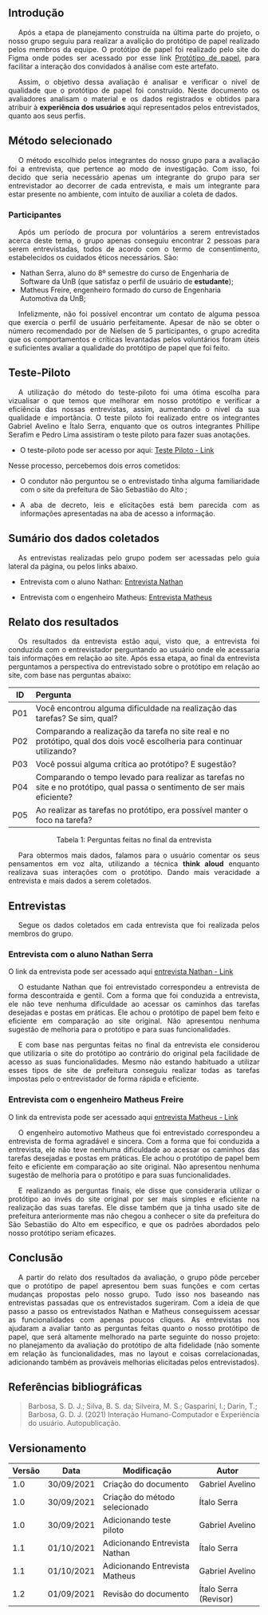 ## Introdução

<p style="text-indent: 20px; text-align: justify"> 
Após a etapa de planejamento construída na última parte do projeto, o nosso grupo seguiu para realizar a avalição do protótipo de papel realizado pelos membros da equipe. O protótipo de papel foi realizado pelo site do <a>Figma</a> onde podes ser acessado por esse link <a href='https://www.figma.com/embed?embed_host=share&url=https%3A%2F%2Fwww.figma.com%2Fproto%2Fri5UXhUfjGzJDhO1XbRclC%2FIHC%3Fpage-id%3D7%253A54%26node-id%3D36%253A5%26viewport%3D241%252C48%252C0.31%26scaling%3Dmin-zoom%26starting-point-node-id%3D36%253A5'>Protótipo de papel</a>, para facilitar a interação dos convidados à análise com este artefato.
</p>
<p style="text-indent: 20px; text-align: justify"> 
Assim, o objetivo dessa avaliação é analisar e verificar o nível de qualidade que o protótipo de papel foi construído. Neste documento os avaliadores analisam o material e os dados registrados e obtidos para atribuir à <b>experiência dos usuários</b> aqui representados pelos entrevistados, quanto aos seus perfis.
</p>

## Método selecionado

<p style="text-indent: 20px; text-align: justify"> 
O método escolhido pelos integrantes do nosso grupo para a avaliação foi a entrevista, que pertence ao modo de investigação. Com isso, foi decido que seria necessário apenas um integrante do grupo para ser entrevistador ao decorrer de cada entrevista, e mais um integrante para estar presente no ambiente, com intuito de auxiliar a coleta de dados.
</p>

### Participantes

<p style="text-indent: 20px; text-align: justify"> 
Após um período de procura por voluntários a serem entrevistados acerca deste tema, o grupo apenas conseguiu encontrar 2 pessoas para serem entrevistadas, todos de acordo com o termo de consentimento, estabelecidos os cuidados éticos necessários. São:
</p>

- Nathan Serra, aluno do 8º semestre do curso de Engenharia de Software da UnB (que satisfaz o perfil de usuário de <b>estudante</b>);
- Matheus Freire, engenheiro formado do curso de Engenharia Automotiva da UnB;

<p style="text-indent: 20px; text-align: justify"> 
Infelizmente, não foi possível encontrar um contato de alguma pessoa que exercia o perfil de usuário perfeitamente. Apesar de não se obter o número recomendado por de Nielsen de 5 participantes, o grupo acredita que os comportamentos e críticas levantadas pelos voluntários foram úteis e suficientes avaliar a qualidade do protótipo de papel que foi feito.
</p>

## Teste-Piloto

<p style="text-indent: 20px; text-align: justify"> 
A utilização do método do teste-piloto foi uma ótima escolha para vizualisar o que temos que melhorar em nosso protótipo e verificar a eficiência das nossas entrevistas, assim, aumentando o nível da sua qualidade e importância.
O teste piloto foi realizado entre os integrantes Gabriel Avelino e Ítalo Serra, enquanto que os outros integrantes Phillipe Serafim e Pedro Lima assistiram o teste piloto para fazer suas anotações.
</p>

- O teste-piloto pode ser acesso por aqui: [Teste Piloto - Link](docs/proj/testePilotoBaixa.md)

Nesse processo, percebemos dois erros cometidos:

- <p style="text-align: justify"> O condutor não perguntou se o entrevistado tinha alguma familiaridade com o site da prefeitura de São Sebastião do Alto ;</p>
- <p style="text-align: justify"> A aba de decreto, leis e elicitações está bem parecida com as informações apresentadas na aba de acesso a informação.</p>

## Sumário dos dados coletados

<p style="text-indent: 20px; text-align: justify"> 
As entrevistas realizadas pelo grupo podem ser acessadas pelo guia lateral da página, ou pelos links abaixo.
</p>

- Entrevista com o aluno Nathan: [Entrevista Nathan](docs/proj/entrevistaNathan.md)

- Entrevista com o engenheiro Matheus: [Entrevista Matheus](docs/proj/entrevistaMatheus.md)

## Relato dos resultados

<p style="text-indent: 20px; text-align: justify"> 
Os resultados da entrevista estão aqui, visto que, a entrevista foi conduzida com o entrevistador perguntando ao usuário onde ele acessaria tais informações em relação ao site. Após essa etapa, ao final da entrevista perguntamos a perspectiva do entrevistado sobre o protótipo em relação ao site, com base nas perguntas abaixo:
</p>

| ID  | Pergunta                                                                                                                  |
| :-: | :------------------------------------------------------------------------------------------------------------------------ |
| P01 | Você encontrou alguma dificuldade na realização das tarefas? Se sim, qual?                                                |
| P02 | Comparando a realização da tarefa no site real e no protótipo, qual dos dois você escolheria para continuar utilizando?   |
| P03 | Você possui alguma crítica ao protótipo? E sugestão?                                                                      |
| P04 | Comparando o tempo levado para realizar as tarefas no site e no protótipo, qual passa o sentimento de ser mais eficiente? |
| P05 | Ao realizar as tarefas no protótipo, era possível manter o foco na tarefa?                                                |

<center>
<figcaption>Tabela 1: Perguntas feitas no final da entrevista</figcaption>
</center>

<p style="text-indent: 20px; text-align: justify">
Para obtermos mais dados, falamos para o usuário comentar os seus pensamentos em voz alta, utilizando a técnica <b>think aloud</b> enquanto realizava suas interações com o protótipo. Dando mais veracidade a entrevista e mais dados a serem coletados.
</p>

## Entrevistas

<p style="text-indent: 20px; text-align: justify">
Segue os dados coletados em cada entrevista que foi realizada pelos membros do grupo.
</p>

### Entrevista com o aluno Nathan Serra

O link da entrevista pode ser acessado aqui [entrevista Nathan - Link](docs/proj/entrevistaNathan.md)

<p style="text-indent: 20px; text-align: justify">
O estudante Nathan que foi entrevistado correspondeu a entrevista de forma descontraída e gentil. Com a forma que foi conduzida a entrevista, ele não teve nenhuma dificuldade ao acessar os caminhos das tarefas desejadas e postas em práticas. Ele achou o protótipo de papel bem feito e eficiente em comparação ao site original. Não apresentou nenhuma sugestão de melhoria para o protótipo e para suas funcionalidades.
</p>

<p style="text-indent: 20px; text-align: justify">
E com base nas perguntas feitas no final da entrevista ele considerou que utilizaria o site do protótipo ao contrário do original pela facilidade de acesso as suas funcionalidades. Mesmo não estando habituado a utilizar esses tipos de site de prefeitura conseguiu realizar todas as tarefas impostas pelo o entrevistador de forma rápida e eficiente.
</p>

### Entrevista com o engenheiro Matheus Freire

O link da entrevista pode ser acessado aqui [entrevista Matheus - Link](docs/proj/entrevistaMatheus.md)

<p style="text-indent: 20px; text-align: justify">
O engenheiro automotivo Matheus que foi entrevistado correspondeu a entrevista de forma agradável e sincera. Com a forma que foi conduzida a entrevista, ele não teve nenhuma dificuldade ao acessar os caminhos das tarefas desejadas e postas em práticas. Ele achou o protótipo de papel bem feito e eficiente em comparação ao site original. Não apresentou nenhuma sugestão de melhoria para o protótipo e para suas funcionalidades.
</p>

<p style="text-indent: 20px; text-align: justify">
E realizando as perguntas finais, ele disse que consideraria utilizar o protótipo ao invés do site original por ser mais simples e eficiente na realização das suas tarefas. Ele disse também que ja tinha usado site de prefeitura anteriormente mas não chegou a conhecer o site da prefeitura do São Sebastião do Alto em específico, e que os padrões abordados pelo nosso protótipo seriam eficazes.
</p>

## Conclusão

<p style="text-indent: 20px; text-align: justify"> 
A partir do relato dos resultados da avaliação, o grupo pôde perceber que o protótipo de papel apresentou bem suas funções e com certas mudanças propostas pelo nosso grupo. Tudo isso nos baseando nas entrevistas passadas que os entrevistados sugeriram. Com a ideia de que passo a passo os entrevistados Nathan e Matheus conseguissem acessar as funcionalidades com apenas poucos cliques.
As entrevistas nos ajudaram a avaliar tanto as perguntas feitas quanto o nosso protótipo de papel, que será altamente melhorado na parte seguinte do nosso projeto: no planejamento da avaliação do protótipo de alta fidelidade (não somente em relação às funcionalidades, mas no layout e coisas correlacionadas, adicionando também as prováveis melhorias elicitadas pelos entrevistados).
</p>

## Referências bibliográficas

> Barbosa, S. D. J.; Silva, B. S. da; Silveira, M. S.; Gasparini, I.; Darin, T.; Barbosa, G. D. J. (2021) Interação Humano-Computador e Experiência do usuário. Autopublicação.

## Versionamento

| Versão | Data       | Modificação                    | Autor                 |
| ------ | ---------- | ------------------------------ | --------------------- |
| 1.0    | 30/09/2021 | Criação do documento           | Gabriel Avelino       |
| 1.0    | 30/09/2021 | Criação do método selecionado  | Ítalo Serra           |
| 1.0    | 30/09/2021 | Adicionando teste piloto       | Gabriel Avelino       |
| 1.1    | 01/10/2021 | Adicionando Entrevista Nathan  | Ítalo Serra           |
| 1.1    | 01/10/2021 | Adicionando Entrevista Matheus | Gabriel Avelino       |
| 1.2    | 01/09/2021 | Revisão do documento           | Ítalo Serra (Revisor) |
